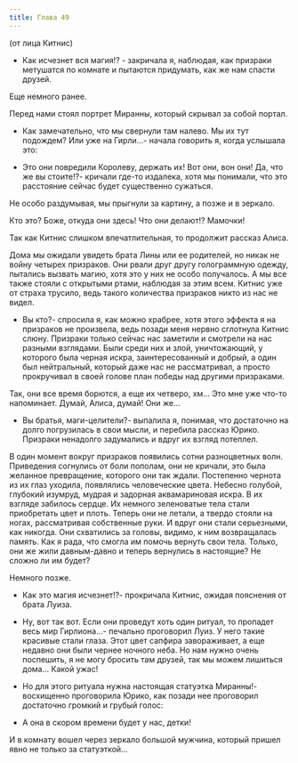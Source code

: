 ```yaml
---
title: Глава 49
---
```


(от лица Китнис)

- Как исчезнет вся магия!? - закричала я, наблюдая, как призраки метушатся по комнате и пытаются придумать, как же нам
  спасти друзей.

Еще немного ранее.

Перед нами стоял портрет Миранны, который скрывал за собой портал.

- Как замечательно, что мы свернули там налево. Мы их тут подождем? Или уже на Гирли…- начала говорить я, когда услышала
  это:

- Это они повредили Королеву, держать их! Вот они, вон они! Да, что же вы стоите!?- кричали где-то издалека, хотя мы
  понимали, что это расстояние сейчас будет существенно сужаться.

Не особо раздумывая, мы прыгнули за картину, а позже и в зеркало.

Кто это? Боже, откуда они здесь! Что они делают!? Мамочки!

Так как Китнис слишком впечатлительная, то продолжит рассказ Алиса.

Дома мы ожидали увидеть брата Лины или ее родителей, но никак не войну четырех призраков. Они рвали друг другу
голограммную одежду, пытались вызвать магию, хотя это у них не особо получалось. А мы все также стояли с открытыми
ртами, наблюдая за этим всем. Китнис уже от страха трусило, ведь такого количества призраков никто из нас не видел.

- Вы кто?- спросила я, как можно храбрее, хотя этого эффекта я на призраков не произвела, ведь позади меня нервно
  сглотнула Китнис слюну. Призраки только сейчас нас заметили и смотрели на нас разными взглядами. Были среди них и
  злой, уничтожающий, у которого была черная искра, заинтересованный и добрый, а один был нейтральный, который даже нас
  не рассматривал, а просто прокручивал в своей голове план победы над другими призраками.

Так, они все время борются, а еще их четверо, хм… Это мне уже что-то напоминает. Думай, Алиса, думай! Они же…

- Вы братья, маги-целители?- выпалила я, понимая, что достаточно на долго погрузилась в свои мысли, и перебила рассказ
  Юрико. Призраки ненадолго задумались и вдруг их взгляд потеплел.

В один момент вокруг призраков появились сотни разноцветных волн. Приведения согнулись от боли пополам, они не кричали,
это была желанное превращение, которого они так ждали. Постепенно чернота из их глаз уходила, появлялись человеческие
цвета. Небесно голубой, глубокий изумруд, мудрая и задорная аквамариновая искра. В их взгляде забилось сердце. Их
немного зеленоватые тела стали приобретать цвет и плоть. Теперь они не летали, а твердо стояли на ногах, рассматривая
собственные руки. И вдруг они стали серьезными, как никогда. Они схватились за головы, видимо, к ним возвращалась
память. Как я рада, что смогла им помочь вернуть свои тела. Только, они же жили давным-давно и теперь вернулись в
настоящие? Не сложно ли им будет?

Немного позже.

- Как это магия исчезнет!?- прокричала Китнис, ожидая пояснения от брата Луиза.

- Ну, вот так вот. Если они проведут хоть один ритуал, то пропадет весь мир Гирлиона…- печально проговорил Луиз. У него
  такие красивые стали глаза. Этот цвет сапфира завораживает, а еще недавно они были чернее ночного неба. Но нам нужно
  очень поспешить, я не могу бросить там друзей, так мы можем лишиться дома… Какой ужас!

- Но для этого ритуала нужна настоящая статуэтка Миранны!- восхищенно проговорила Юрико, как позади нее проговорил
  достаточно громкий и грубый голос:

- А она в скором времени будет у нас, детки!

И в комнату вошел через зеркало большой мужчина, который пришел явно не только за статуэткой…
